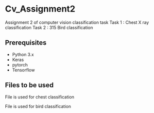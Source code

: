 # Cv_Assignment2
Assignment 2 of computer vision
classification task
Task 1 : Chest X ray classification
Task 2 : 315 Bird classification 
 
## Prerequisites
- Python 3.x
- Keras
- pytorch
- Tensorflow

##  Files to be used

File is used for chest classification

File is used for bird classification
